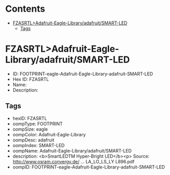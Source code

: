 



Contents
========

* [FZASRTL>Adafruit-Eagle-Library/adafruit/SMART-LED](#fzasrtladafruit-eagle-libraryadafruitsmart-led)
	* [Tags](#tags)

# FZASRTL>Adafruit-Eagle-Library/adafruit/SMART-LED

- ID: FOOTPRINT-eagle-Adafruit-Eagle-Library-adafruit-SMART-LED
- Hex ID: FZASRTL
- Name: 
- Description: 

## Tags

- hexID: FZASRTL
- oompType: FOOTPRINT
- oompSize: eagle
- oompColor: Adafruit-Eagle-Library
- oompDesc: adafruit
- oompIndex: SMART-LED
- oompName: Adafruit-Eagle-Library/adafruit/SMART-LED
- description: &lt;b&gt;SmartLEDTM Hyper-Bright LED&lt;/b&gt;&lt;p&gt;
Source: http://www.osram.convergy.de/ ... LA_LO_LS_LY L896.pdf
- oompID: FOOTPRINT-eagle-Adafruit-Eagle-Library-adafruit-SMART-LED
